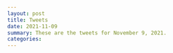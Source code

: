 ```yaml
---
layout: post
title: Tweets
date: 2021-11-09
summary: These are the tweets for November 9, 2021.
categories:
---
```


